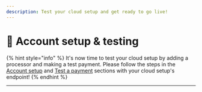 ```yaml
---
description: Test your cloud setup and get ready to go live!
---
```


# 🔧 Account setup & testing

{% hint style="info" %}
It's now time to test your cloud setup by adding a processor and making a test payment. Please follow the steps in the [Account setup](../run-hyperswitch-locally/account-setup/) and [Test a payment](../run-hyperswitch-locally/test-a-payment.md) sections with your cloud setup's endpoint!
{% endhint %}

***
